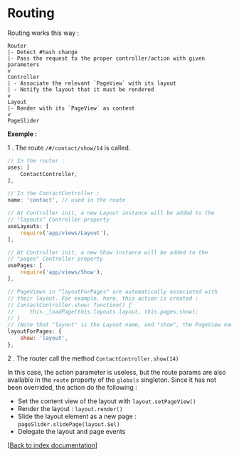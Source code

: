 # Routing

Routing works this way :

```
Router
|- Detect #hash change
|- Pass the request to the proper controller/action with given parameters
v
Controller
| - Associate the relevant `PageView` with its layout
| - Notify the layout that it must be rendered
v
Layout
|- Render with its `PageView` as content
v
PageSlider

```

__Exemple :__

1 . The route `/#/contact/show/14` is called.

```js
// In the router :
uses: [
    ContactController,
],
```

```js
// In the ContactController :
name: 'contact', // used in the route

// At Controller init, a new Layout instance will be added to the
// "layouts" Controller property
useLayouts: [
    require('app/views/Layout'),
],

// At Controller init, a new Show instance will be added to the
// "pages" Controller property
usePages: [
    require('app/views/Show'),
],

// PageViews in "layoutForPages" are automatically associated with
// their layout. For example, here, this action is created :
// ContactController.show: function() {
//     this._loadPage(this.layouts.layout, this.pages.show);
// }
// (Note that "layout" is the Layout name, and "show", the PageView name)
layoutForPages: {
    show: 'layout',
},

```

2 . The router call the method `ContactController.show(14)`

In this case, the action parameter is useless, but the route params are also available in the `route` property of the `globals` singleton.
Since it has not been overrided, the action do the following :
- Set the content view of the layout with `layout.setPageView()`
- Render the layout : `layout.render()`
- Slide the layout element as a new page : `pageSlider.slidePage(layout.$el)`
- Delegate the layout and page events


[[Back to index documentation](index.md)]
